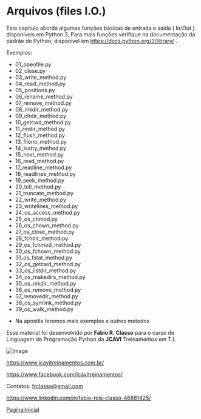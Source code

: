 Arquivos (files I.O.)
=====================

Este capítulo aborda algumas funções básicas de entrada e saída ( In/Out )
disponíveis em Python 3, Para mais funções verifique na documentação da padrão de
Python, disponivel em https://docs.python.org/3/library/ .


Exemplos:
- 01_openfile.py
- 02_close.py
- 03_write_method.py
- 04_read_method.py
- 05_positions.py
- 06_rename_method.py
- 07_remove_method.py
- 08_mkdir_method.py
- 09_chdir_method.py
- 10_getcwd_method.py
- 11_rmdir_method.py
- 12_flush_method.py
- 13_fileno_method.py
- 14_isatty_method.py
- 15_next_method.py
- 16_read_method.py
- 17_readline_method.py
- 18_readlines_method.py
- 19_seek_method.py
- 20_tell_method.py
- 21_truncate_method.py
- 22_write_method.py
- 23_writelines_method.py
- 24_os_access_method.py
- 25_os_chmod.py
- 26_os_chown_method.py
- 27_os_close_method.py
- 28_fchdir_method.py
- 29_os_fchmod_method.py
- 30_os_fchown_method.py
- 31_os_fstat_method.py
- 32_os_getcwd_method.py
- 33_os_listdir_method.py
- 34_os_makedirs_method.py
- 35_os_mkdir_method.py
- 36_os_remove_method.py
- 37_removedir_method.py
- 38_os_symlink_method.py
- 39_os_walk_method.py

* Na apostila teremos mais exemplos e outros metodos


Esse material foi desenvolvido por **Fabio R. Classo** para o curso de Linguagem de
Programação Python da **JCAVI** Treinamentos em T.I.


![Image](https://github.com/frclasso/apostila_python_modulo_1/blob/master/jcavi.png "JCAVI")

https://www.jcavitreinamentos.com.br/

https://www.facebook.com/jcavitreinamentos/

Contatos: frclasso@gmail.com

https://www.linkedin.com/in/fabio-reis-classo-46881425/


[PaginaiInicial](https://github.com/frclasso/apostila_python_modulo_1)